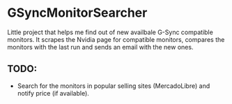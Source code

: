 # GSyncMonitorSearcher
Little project that helps me find out of new availbale G-Sync compatible monitors.
It scrapes the Nvidia page for compatible monitors, compares the monitors with the last run and sends an email with the new ones.

## TODO:
* Search for the monitors in popular selling sites (MercadoLibre) and notify price (if available).
